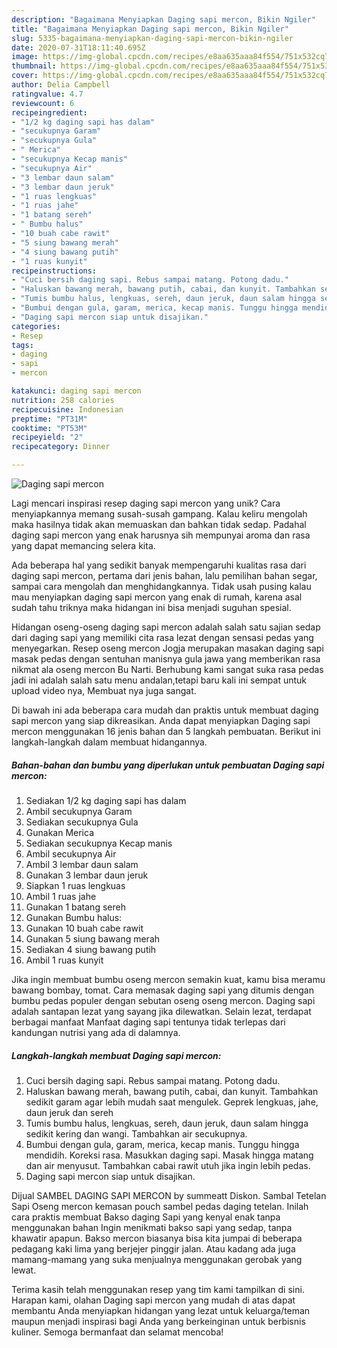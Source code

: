 ```yaml
---
description: "Bagaimana Menyiapkan Daging sapi mercon, Bikin Ngiler"
title: "Bagaimana Menyiapkan Daging sapi mercon, Bikin Ngiler"
slug: 5335-bagaimana-menyiapkan-daging-sapi-mercon-bikin-ngiler
date: 2020-07-31T18:11:40.695Z
image: https://img-global.cpcdn.com/recipes/e8aa635aaa84f554/751x532cq70/daging-sapi-mercon-foto-resep-utama.jpg
thumbnail: https://img-global.cpcdn.com/recipes/e8aa635aaa84f554/751x532cq70/daging-sapi-mercon-foto-resep-utama.jpg
cover: https://img-global.cpcdn.com/recipes/e8aa635aaa84f554/751x532cq70/daging-sapi-mercon-foto-resep-utama.jpg
author: Delia Campbell
ratingvalue: 4.7
reviewcount: 6
recipeingredient:
- "1/2 kg daging sapi has dalam"
- "secukupnya Garam"
- "secukupnya Gula"
- " Merica"
- "secukupnya Kecap manis"
- "secukupnya Air"
- "3 lembar daun salam"
- "3 lembar daun jeruk"
- "1 ruas lengkuas"
- "1 ruas jahe"
- "1 batang sereh"
- " Bumbu halus"
- "10 buah cabe rawit"
- "5 siung bawang merah"
- "4 siung bawang putih"
- "1 ruas kunyit"
recipeinstructions:
- "Cuci bersih daging sapi. Rebus sampai matang. Potong dadu."
- "Haluskan bawang merah, bawang putih, cabai, dan kunyit. Tambahkan sedikit garam agar lebih mudah saat mengulek. Geprek lengkuas, jahe, daun jeruk dan sereh"
- "Tumis bumbu halus, lengkuas, sereh, daun jeruk, daun salam hingga sedikit kering dan wangi. Tambahkan air secukupnya."
- "Bumbui dengan gula, garam, merica, kecap manis. Tunggu hingga mendidih. Koreksi rasa. Masukkan daging sapi. Masak hingga matang dan air menyusut. Tambahkan cabai rawit utuh jika ingin lebih pedas."
- "Daging sapi mercon siap untuk disajikan."
categories:
- Resep
tags:
- daging
- sapi
- mercon

katakunci: daging sapi mercon 
nutrition: 258 calories
recipecuisine: Indonesian
preptime: "PT31M"
cooktime: "PT53M"
recipeyield: "2"
recipecategory: Dinner

---
```



![Daging sapi mercon](https://img-global.cpcdn.com/recipes/e8aa635aaa84f554/751x532cq70/daging-sapi-mercon-foto-resep-utama.jpg)

Lagi mencari inspirasi resep daging sapi mercon yang unik? Cara menyiapkannya memang susah-susah gampang. Kalau keliru mengolah maka hasilnya tidak akan memuaskan dan bahkan tidak sedap. Padahal daging sapi mercon yang enak harusnya sih mempunyai aroma dan rasa yang dapat memancing selera kita.

Ada beberapa hal yang sedikit banyak mempengaruhi kualitas rasa dari daging sapi mercon, pertama dari jenis bahan, lalu pemilihan bahan segar, sampai cara mengolah dan menghidangkannya. Tidak usah pusing kalau mau menyiapkan daging sapi mercon yang enak di rumah, karena asal sudah tahu triknya maka hidangan ini bisa menjadi suguhan spesial.

Hidangan oseng-oseng daging sapi mercon adalah salah satu sajian sedap dari daging sapi yang memiliki cita rasa lezat dengan sensasi pedas yang menyegarkan. Resep oseng mercon Jogja merupakan masakan daging sapi masak pedas dengan sentuhan manisnya gula jawa yang memberikan rasa nikmat ala oseng mercon Bu Narti. Berhubung kami sangat suka rasa pedas jadi ini adalah salah satu menu andalan,tetapi baru kali ini sempat untuk upload video nya, Membuat nya juga sangat.


Di bawah ini ada beberapa cara mudah dan praktis untuk membuat daging sapi mercon yang siap dikreasikan. Anda dapat menyiapkan Daging sapi mercon menggunakan 16 jenis bahan dan 5 langkah pembuatan. Berikut ini langkah-langkah dalam membuat hidangannya.

<!--inarticleads1-->

##### Bahan-bahan dan bumbu yang diperlukan untuk pembuatan Daging sapi mercon:

1. Sediakan 1/2 kg daging sapi has dalam
1. Ambil secukupnya Garam
1. Sediakan secukupnya Gula
1. Gunakan  Merica
1. Sediakan secukupnya Kecap manis
1. Ambil secukupnya Air
1. Ambil 3 lembar daun salam
1. Gunakan 3 lembar daun jeruk
1. Siapkan 1 ruas lengkuas
1. Ambil 1 ruas jahe
1. Gunakan 1 batang sereh
1. Gunakan  Bumbu halus:
1. Gunakan 10 buah cabe rawit
1. Gunakan 5 siung bawang merah
1. Sediakan 4 siung bawang putih
1. Ambil 1 ruas kunyit


Jika ingin membuat bumbu oseng mercon semakin kuat, kamu bisa meramu bawang bombay, tomat. Cara memasak daging sapi yang ditumis dengan bumbu pedas populer dengan sebutan oseng oseng mercon. Daging sapi adalah santapan lezat yang sayang jika dilewatkan. Selain lezat, terdapat berbagai manfaat Manfaat daging sapi tentunya tidak terlepas dari kandungan nutrisi yang ada di dalamnya. 

<!--inarticleads2-->

##### Langkah-langkah membuat Daging sapi mercon:

1. Cuci bersih daging sapi. Rebus sampai matang. Potong dadu.
1. Haluskan bawang merah, bawang putih, cabai, dan kunyit. Tambahkan sedikit garam agar lebih mudah saat mengulek. Geprek lengkuas, jahe, daun jeruk dan sereh
1. Tumis bumbu halus, lengkuas, sereh, daun jeruk, daun salam hingga sedikit kering dan wangi. Tambahkan air secukupnya.
1. Bumbui dengan gula, garam, merica, kecap manis. Tunggu hingga mendidih. Koreksi rasa. Masukkan daging sapi. Masak hingga matang dan air menyusut. Tambahkan cabai rawit utuh jika ingin lebih pedas.
1. Daging sapi mercon siap untuk disajikan.


Dijual SAMBEL DAGING SAPI MERCON by summeatt Diskon. Sambal Tetelan Sapi Oseng mercon kemasan pouch sambel pedas daging tetelan. Inilah cara praktis membuat Bakso daging Sapi yang kenyal enak tanpa menggunakan bahan Ingin menikmati bakso sapi yang sedap, tanpa khawatir apapun. Bakso mercon biasanya bisa kita jumpai di beberapa pedagang kaki lima yang berjejer pinggir jalan. Atau kadang ada juga mamang-mamang yang suka menjualnya menggunakan gerobak yang lewat. 

Terima kasih telah menggunakan resep yang tim kami tampilkan di sini. Harapan kami, olahan Daging sapi mercon yang mudah di atas dapat membantu Anda menyiapkan hidangan yang lezat untuk keluarga/teman maupun menjadi inspirasi bagi Anda yang berkeinginan untuk berbisnis kuliner. Semoga bermanfaat dan selamat mencoba!
